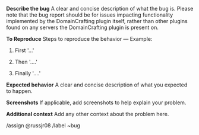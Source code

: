 **Describe the bug**
A clear and concise description of what the bug is. Please note that the bug report should be for issues impacting functionality implemented by the DomainCrafting plugin itself, rather than other plugins found on any servers the DomainCrafting plugin is present on.

**To Reproduce**
Steps to reproduce the behavior — Example:

1. First '...'

2. Then '....'

3. Finally '....'

**Expected behavior**
A clear and concise description of what you expected to happen.

**Screenshots**
If applicable, add screenshots to help explain your problem.

**Additional context**
Add any other context about the problem here.

/assign @russjr08
/label ~bug